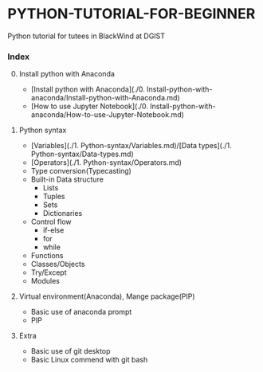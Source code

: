 # PYTHON-TUTORIAL-FOR-BEGINNER
Python tutorial for tutees in BlackWind at DGIST

### Index

0. Install python with Anaconda
   - [Install python with Anaconda](./0. Install-python-with-anaconda/Install-python-with-Anaconda.md)
   - [How to use Jupyter Notebook](./0. Install-python-with-anaconda/How-to-use-Jupyter-Notebook.md)

1. Python syntax

   - [Variables](./1. Python-syntax/Variables.md)/[Data types](./1. Python-syntax/Data-types.md)
   - [Operators](./1. Python-syntax/Operators.md)
   - Type conversion(Typecasting)
   - Built-in Data structure
     - Lists
     - Tuples
     - Sets
     - Dictionaries
   - Control flow
     - if-else
     - for
     - while
   - Functions
   - Classes/Objects
   - Try/Except
   - Modules



2. Virtual environment(Anaconda), Mange package(PIP)
   * Basic use of anaconda prompt
   * PIP 



3. Extra
   - Basic use of git desktop
   - Basic Linux commend with git bash



